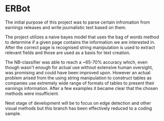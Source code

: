 # ERBot

The initial purpose of this project was to parse certain infromation from
earnings releases and write journalistic text based on them.

The project utilizes a naive bayes model that uses the bag of words method
to determine if a given page contains the information we are interested in.
After the correct page is recognised string manipulation is used to extract
relevant fields and those are used as a basis for text creation.

The NB-classifier was able to reach a ~65-70% accuracy which, even though
wasn't enough for actual use without extensive human oversight, was promising
and could have been improved upon.
However an actual problem arised from the using string manipulation to construct
tables as companies use extremely wide range of formats of tables to present
their earnings information. After a few examples it became clear that the chosen
methods were insufficient.

Next stage of development will be to focus on edge detection and other visual
methods but this branch has been effectively reduced to a coding sample.
